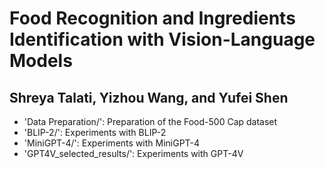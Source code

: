 # Food Recognition and Ingredients Identification with Vision-Language Models
## Shreya Talati, Yizhou Wang, and Yufei Shen
- 'Data Preparation/': Preparation of the Food-500 Cap dataset
- 'BLIP-2/': Experiments with BLIP-2
- 'MiniGPT-4/': Experiments with MiniGPT-4
- 'GPT4V_selected_results/': Experiments with GPT-4V
